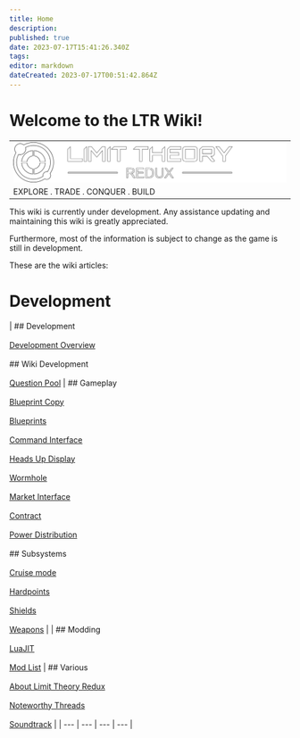 ```yaml
---
title: Home
description: 
published: true
date: 2023-07-17T15:41:26.340Z
tags: 
editor: markdown
dateCreated: 2023-07-17T00:51:42.864Z
---
```


# Welcome to the LTR Wiki!

|     |
| --- |
| ![](/centered.png) |
| EXPLORE . TRADE . CONQUER . BUILD |

This wiki is currently under development. Any assistance updating and maintaining this wiki is greatly appreciated.

Furthermore, most of the information is subject to change as the game is still in development.

These are the wiki articles: 

# Development

| ## Development<br><br>[Development Overview](/Development-Overview)<br><br>## Wiki Development<br><br>[Question Pool](/question-pool) | ## Gameplay<br><br>[Blueprint Copy](/blueprint-copy)<br><br>[Blueprints](/blueprint)<br><br>[Command Interface](/command-interface)<br><br>[Heads Up Display](/heads-up-display)<br><br>[Wormhole](/wormhole)<br><br>[Market Interface](/market-interface)<br><br>[Contract](/contract)<br><br>[Power Distribution](/power-distribution)<br><br>## Subsystems<br><br>[Cruise mode](/cruise-mode)<br><br>[Hardpoints](/hardpoint)<br><br>[Shields](/shields)<br><br>[Weapons](/weapons) |     | ## Modding<br><br>[LuaJIT](/LuaJIT)<br><br>[Mod List](/mod-list) | ## Various<br><br>[About Limit Theory Redux](/about)<br><br>[Noteworthy Threads](/noteworthy-threads)<br><br>[Soundtrack](/soundtrack) |
| --- | --- | --- | --- |